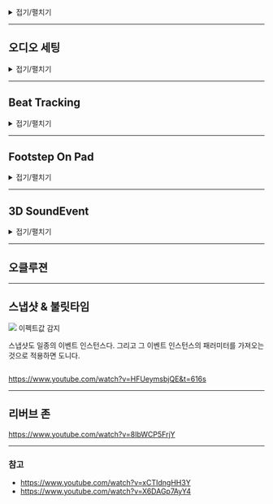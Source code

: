 <details style="cursor:pointer">
<summary>접기/펼치기</summary>

<!-- summary 아래 한칸 공백 두어야함 -->
</details>

---

## 오디오 세팅
<details style="cursor:pointer">
<summary>접기/펼치기</summary>

<!-- summary 아래 한칸 공백 두어야함 -->

```cs
using System.Collections;
using System.Collections.Generic;
using UnityEngine;

public class AudioSettings : MonoBehaviour
{
    FMOD.Studio.EventInstance SFXVolumeTestEvent;

    FMOD.Studio.Bus Music;
    FMOD.Studio.Bus SFX;
    FMOD.Studio.Bus Master;
    float MusicVolume = 0.5f;
    float SFXVolume = 0.5f;
    float MasterVolume = 1f;

    private void Awake() {
        Music = FMODUnity.RuntimeManager.GetBus("");
        SFX = FMODUnity.RuntimeManager.GetBus("");
        Master = FMODUnity.RuntimeManager.GetBus("");
        SFXVolumeTestEvent = FMODUnity.RuntimeManager.CreateInstance("");
    }

    private void Update() {
        Music.setVolume(MusicVolume);
        SFX.setVolume(SFXVolume);
        Master.setVolume(MasterVolume);
        //Music.setPaused();
    }

    public void SFXVolumeLevel(float newSFXVolume){
        SFXVolume = newSFXVolume;
        FMOD.Studio.PLAYBACK_STATE PbStage;
        SFXVolumeTestEvent.getPlaybackState(out PbStage);
        if(PbStage != FMOD.Studio.PLAYBACK_STATE.PLAYING){
            SFXVolumeTestEvent.start();
        }
    }
}

```

</details>

---

## Beat Tracking

<details style="cursor:pointer">
<summary>접기/펼치기</summary>

<!-- summary 아래 한칸 공백 두어야함 -->
```cs
using System;
using System.Runtime.InteropServices;

// 콜백 데이터 가져오기
TimelineInfo timelineInfo = null;
GCHandle timelineHandle;

[StructLayout(LayoutKind.Sequential)]
public class TimelineInfo {
    public int currentBeat = 0;
    public FMOD.StringWrapper lastMarker = new FMOD.StringWrapper();
}

[AOT.MonoPInvokeCallback(typeof(FMOD.Studio.EVENT_CALLBACK))]
static FMOD.RESULT BeatEventCallback(FMOD.Studio.EVENT_CALLBACK type, IntPtr instancePtr, IntPtr parameterPtr){
    FMOD.Studio.EventInstance instance = new FMOD.Studio.EventInstance(instancePtr);

    IntPtr timelineInfoPtr;
    FMOD.RESULT result = instance.getUserData(out timelineInfoPtr);

    if(result != FMOD.RESULT.OK){
        Debug.LogError("Timeline Callback error : " + result);
    }
    else if(timelineInfoPtr != IntPtr.Zero){
        GCHandle timelineHandle = GCHandle.FromIntPtr(timelineInfoPtr);
        TimelineInfo timelineInfo = (TimelineInfo)timelineHandle.Target;

        switch(type){
            case FMOD.Studio.EVENT_CALLBACK_TYPE.TIMELINE_BEAT : 
                {

                }
                break;
            case FMOD.Studio.EVENT_CALLBACK_TYPE.TIMELINE_MARKER : 
                {

                }
                break;
        }
    }
    return FMOD.RESULT.OK;
}
```
</details>

---
## Footstep On Pad

<details style="cursor:pointer">
<summary>접기/펼치기</summary>

<!-- summary 아래 한칸 공백 두어야함 -->
```cs
using UnityEngine;

public class Footsteps : MonoBehaviour {
    [FMODUnity.EventRef]
    public string InputFootsteps;
    FMOD.Studio.EventInstance FootstepsEvent;
    FMOD.Studio.ParameterInstance WoodParameter;
    FMOD.Studio.ParameterInstance MetalParameter;
    FMOD.Studio.ParameterInstance GrassParameter;

    bool playerismoving;
    public float walkingspeed;
    private float woodValue;
    private float metalValue;
    private float grassValue;

    void Start(){
        FootstepsEvent = FMODUnity.RuntimeManager.CreateInstance(InputFootsteps);
        FootstepsEvent.getParameter("Wood", out WoodParameter);
        FootstepsEvent.getParameter("Metal", out MetalParameter);
        FootstepsEvent.getParameter("Grass", out GrassParameter);

        InvokeReapeating("CallFootsteps", 0, walkingspeed);
    }
    void Update(){
        WoodParameter.setValue(WoodValue);
        MetalParameter.setValue(MetalValue);
        GrassParameter.setValue(GrassValue);

        PlayerMove();
    }
    void CallFootsteps(){
        if(isMoveing){FootstepsEvent.start();}

    }
    void OnDisable(){playerismoving = false;}
    void OnTriggerStay(Collider MaterialCheck){
        float FadeSpeed = 10f;
        if(MaterialCheck.CompareTag("Wood:Material")){}
        if(MaterialCheck.CompareTag("Metal:Material")){}
        if(MaterialCheck.CompareTag("Grass:Material")){}
    }
}
```
</details>

---

## 3D SoundEvent

<details style="cursor:pointer">
<summary>접기/펼치기</summary>

<!-- summary 아래 한칸 공백 두어야함 -->
```cs
```
</details>

---

## 오클루젼 

---

## 스냅샷 & 불릿타임
![](2023-04-26-08-02-50.png)
이펙트값 감지

스냅샷도 일종의 이벤트 인스턴스다.
그리고 그 이벤트 인스턴스의 패러미터를 가져오는것으로 적용하면 도니다.

```cs
```

https://www.youtube.com/watch?v=HFUeymsbjQE&t=616s

---

## 리버브 존

https://www.youtube.com/watch?v=8IbWCP5FrjY

---

### 참고
* https://www.youtube.com/watch?v=xCTIdngHH3Y
* https://www.youtube.com/watch?v=X6DAGp7AyY4


